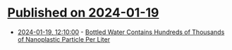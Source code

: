 # [Published on 2024-01-19](index.md)

* [2024-01-19, 12:10:00](https://soylentnews.org/article.pl?sid=24/01/18/1721234&from=rss) - [Bottled Water Contains Hundreds of Thousands of Nanoplastic Particle Per Liter](https://soylentnews.org/article.pl?sid=24/01/18/1721234&from=rss)

